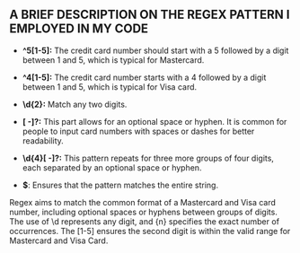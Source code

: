## A BRIEF DESCRIPTION ON THE REGEX PATTERN I EMPLOYED IN MY CODE

- **^5[1-5]:** The credit card number should start with a 5 followed by a digit between 1 and 5, which is typical for Mastercard.

- **^4[1-5]:** The credit card number starts with a 4 followed by a digit between 1 and 5, which is typical for Visa card.

- **\d{2}:** Match any two digits.

- **[ -]?:** This part allows for an optional space or hyphen. It is common for people to input card numbers with spaces or dashes for better readability.

- **\d{4}[ -]?:** This pattern repeats for three more groups of four digits, each separated by an optional space or hyphen.

- **$**: Ensures that the pattern matches the entire string.

Regex aims to match the common format of a Mastercard and Visa card number, including optional spaces or hyphens between groups of digits. The use of \d represents any digit, and {n} specifies the exact number of occurrences. The [1-5] ensures the second digit is within the valid range for Mastercard and Visa Card.